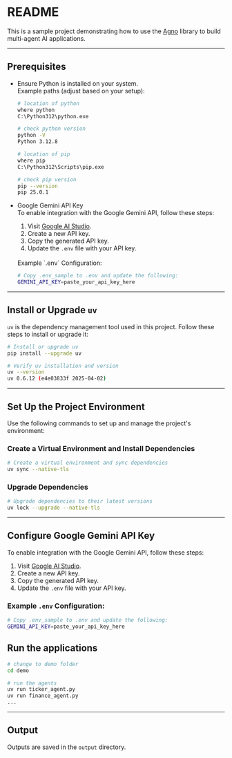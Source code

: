 # README

This is a sample project demonstrating how to use the [Agno](https://docs.agno.com) library to build multi-agent AI applications.

---

## Prerequisites

- Ensure Python is installed on your system.  
  Example paths (adjust based on your setup):

  ```sh
  # location of python
  where python
  C:\Python312\python.exe

  # check python version
  python -V
  Python 3.12.8

  # location of pip
  where pip
  C:\Python312\Scripts\pip.exe

  # check pip version
  pip --version
  pip 25.0.1
  ```

- Google Gemini API Key   
  To enable integration with the Google Gemini API, follow these steps:

  1. Visit [Google AI Studio](https://aistudio.google.com/apikey).  
  2. Create a new API key.  
  3. Copy the generated API key.  
  4. Update the `.env` file with your API key.

  <br>
  Example `.env` Configuration:

  ```sh
  # Copy .env_sample to .env and update the following:
  GEMINI_API_KEY=paste_your_api_key_here
  ```

---

## Install or Upgrade `uv`

`uv` is the dependency management tool used in this project. Follow these steps to install or upgrade it:

```sh
# Install or upgrade uv
pip install --upgrade uv

# Verify uv installation and version
uv --version
uv 0.6.12 (e4e03833f 2025-04-02)
```

---

## Set Up the Project Environment

Use the following commands to set up and manage the project's environment:

### Create a Virtual Environment and Install Dependencies

```sh
# Create a virtual environment and sync dependencies
uv sync --native-tls
```

### Upgrade Dependencies

```sh
# Upgrade dependencies to their latest versions
uv lock --upgrade --native-tls
```

---

## Configure Google Gemini API Key

To enable integration with the Google Gemini API, follow these steps:

1. Visit [Google AI Studio](https://aistudio.google.com/apikey).  
2. Create a new API key.  
3. Copy the generated API key.  
4. Update the `.env` file with your API key.

### Example `.env` Configuration:
```sh
# Copy .env_sample to .env and update the following:
GEMINI_API_KEY=paste_your_api_key_here
```

## Run the applications

```sh
# change to demo folder
cd demo

# run the agents
uv run ticker_agent.py
uv run finance_agent.py
...
```

---

## Output

Outputs are saved in the `output` directory.
